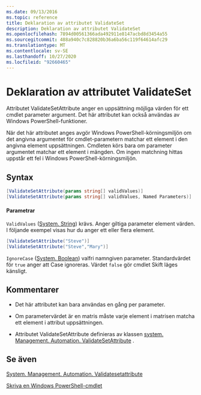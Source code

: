 ```yaml
---
ms.date: 09/13/2016
ms.topic: reference
title: Deklaration av attributet ValidateSet
description: Deklaration av attributet ValidateSet
ms.openlocfilehash: 7894d00561366ada492911e8147acbd8d3454a55
ms.sourcegitcommit: 488a940c7c828820b36a6ba56c119f64614afc29
ms.translationtype: MT
ms.contentlocale: sv-SE
ms.lasthandoff: 10/27/2020
ms.locfileid: "92660465"
---
```

# <a name="validateset-attribute-declaration"></a>Deklaration av attributet ValidateSet

Attributet ValidateSetAttribute anger en uppsättning möjliga värden för ett cmdlet parameter argument. Det här attributet kan också användas av Windows PowerShell-funktioner.

När det här attributet anges avgör Windows PowerShell-körningsmiljön om det angivna argumentet för cmdlet-parametern matchar ett element i den angivna element uppsättningen. Cmdleten körs bara om parameter argumentet matchar ett element i mängden. Om ingen matchning hittas uppstår ett fel i Windows PowerShell-körningsmiljön.

## <a name="syntax"></a>Syntax

```csharp
[ValidateSetAttribute(params string[] validValues)]
[ValidateSetAttribute(params string[] validValues, Named Parameters)]
```

#### <a name="parameters"></a>Parametrar

`ValidValues` ([System. String](/dotnet/api/System.String)) krävs. Anger giltiga parameter element värden. I följande exempel visas hur du anger ett eller flera element.

```csharp
[ValidateSetAttribute("Steve")]
[ValidateSetAttribute("Steve","Mary")]
```

`IgnoreCase` ([System. Boolean](/dotnet/api/System.Boolean)) valfri namngiven parameter. Standardvärdet för `true` anger att Case ignoreras. Värdet `false` gör cmdlet Skift läges känsligt.

## <a name="remarks"></a>Kommentarer

- Det här attributet kan bara användas en gång per parameter.

- Om parametervärdet är en matris måste varje element i matrisen matcha ett element i attribut uppsättningen.

- Attributet ValidateSetAttribute definieras av klassen [system. Management. Automation. ValidateSetAttribute](/dotnet/api/System.Management.Automation.ValidateSetAttribute) .

## <a name="see-also"></a>Se även

[System. Management. Automation. Validatesetattribute](/dotnet/api/System.Management.Automation.ValidateSetAttribute)

[Skriva en Windows PowerShell-cmdlet](./writing-a-windows-powershell-cmdlet.md)
